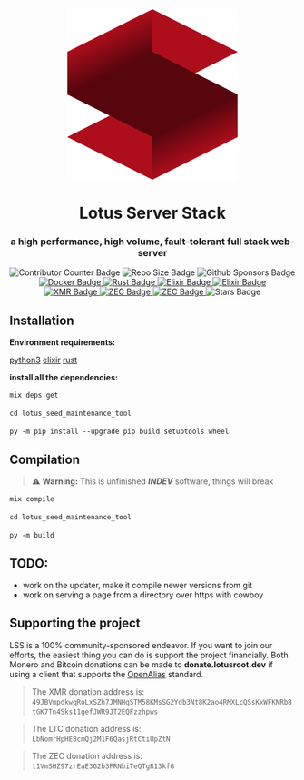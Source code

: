 <div align="center">
    <a href="https://github.com/Hinoki-and-Sugi/">
        <img src="res/icon.png" height="300">
    </a>
    <h1>Lotus Server Stack</h1>
    <h3>a high performance, high volume, fault-tolerant full stack web-server</h3>
    <img alt="Contributor Counter Badge" height="20" src="https://img.shields.io/github/contributors-anon/Hinoki-and-Sugi/lotus-server-stack?style=flat-square"/>
    <img alt="Repo Size Badge" height="20" src="https://img.shields.io/github/repo-size/Hinoki-and-Sugi/lotus-server-stack?style=flat-square"/>
    <img alt="Github Sponsors Badge" height="20" src="https://img.shields.io/github/sponsors/Hinoki-and-Sugi?style=flat-square"/>
    <br>
    <a href="https://github.com/docker">
        <img alt="Docker Badge" height="20" src="https://img.shields.io/badge/Docker-2496ED?logo=docker&logoColor=fff&style=flat-square"/>
    </a>
    <a href="https://github.com/rust-lang">
        <img alt="Rust Badge" height="20" src="https://img.shields.io/badge/Rust-000?logo=rust&logoColor=fff&style=flat-square"/>
    </a>
    <a href="https://github.com/elixir-lang">
        <img alt="Elixir Badge" height="20" src="https://img.shields.io/badge/Elixir-4B275F?logo=elixir&logoColor=fff&style=flat-square"/>
    </a>
    <a href="https://github.com/python">
        <img alt="Elixir Badge" height="20" src="https://img.shields.io/badge/Python-3776AB?logo=python&logoColor=fff&style=flat-square"/>
    </a>
    <br>
    <a href="https://lotusroot.dev/dono/xmr">
        <img alt="XMR Badge" height="20" src="https://img.shields.io/badge/XMR-F60?logo=monero&logoColor=fff&style=flat-square"/>
    </a>
    <a href="https://lotusroot.dev/dono/zec">
        <img alt="ZEC Badge" height="20" src="https://img.shields.io/badge/ZEC-F4B728?logo=zcash&logoColor=fff&style=flat-square"/>
    </a>
    <a href="https://lotusroot.dev/dono/ltc">
        <img alt="ZEC Badge" height="20" src="https://img.shields.io/badge/LTC-A6A9AA?logo=litecoin&logoColor=fff&style=flat-square"/>
    </a>
    <img alt="Stars Badge" height="20" src="https://img.shields.io/github/stars/Hinoki-and-Sugi/lotus-server-stack.svg?style=social&label=Star&maxAge=2592000"/>
</div>

## Installation
**Environment requirements:**

[python3](https://www.python.org/) [elixir](https://elixir-lang.org/) [rust](https://www.rust-lang.org/)

**install all the dependencies:**
```shell
mix deps.get

cd lotus_seed_maintenance_tool

py -m pip install --upgrade pip build setuptools wheel
```

## Compilation
> ⚠️ **Warning:** This is unfinished _**INDEV**_ software, things will break
```shell
mix compile

cd lotus_seed_maintenance_tool

py -m build
```

## TODO:
- work on the updater, make it compile newer versions from git
- work on serving a page from a directory over https with cowboy

## Supporting the project
LSS is a 100% community-sponsored endeavor. If you want to join our efforts, the easiest thing you can do is support the project financially. Both Monero and Bitcoin donations can be made to **donate.lotusroot.dev** if using a client that supports the [OpenAlias](https://openalias.org) standard.

>The XMR donation address is:    
>`49JBVmpdkwqRoLxSZh7JMNHgSTM58KMsSG2Ydb3Nt8K2ao4RMXLcQSsKxWFKNRb8tGK7Tn4Sks11gefJWR9JT2EQFzzhpws`

>The LTC donation address is:    
>`LbNomrHpHE8cmQj2M1F6QasjRtCtiUpZtN`

>The ZEC donation address is:    
>`t1VmSHZ97zrEaE3G2b3FRNbiTeQTgR13kfG`